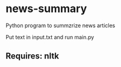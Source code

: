 # news-summary
Python program to summzrize news articles

Put text in input.txt and run main.py
## Requires: nltk
